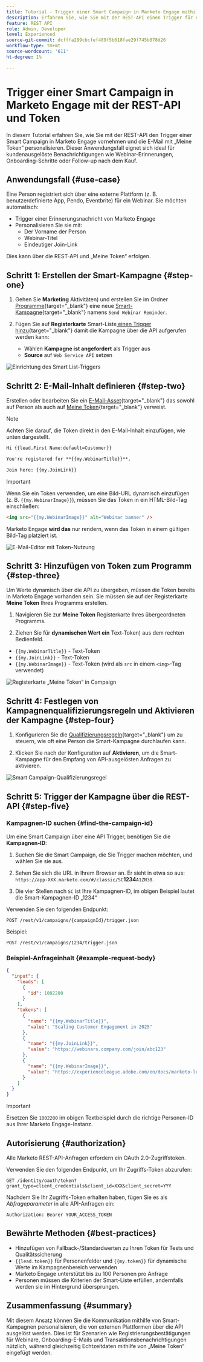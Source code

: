 ```yaml
---
title: Tutorial - Trigger einer Smart Campaign in Marketo Engage mithilfe der REST-API und Token
description: Erfahren Sie, wie Sie mit der REST-API einen Trigger für eine Smart Campaign in Marketo Engage durchführen und die E-Mail mit „Meine Token“ personalisieren können.
feature: REST API
role: Admin, Developer
level: Experienced
source-git-commit: dcfffa299cbcfef489f5b618fae29f745b878d26
workflow-type: tm+mt
source-wordcount: '611'
ht-degree: 1%

---
```


# Trigger einer Smart Campaign in Marketo Engage mit der REST-API und Token

In diesem Tutorial erfahren Sie, wie Sie mit der REST-API den Trigger einer Smart Campaign in Marketo Engage vornehmen und die E-Mail mit „Meine Token“ personalisieren. Dieser Anwendungsfall eignet sich ideal für kundenausgelöste Benachrichtigungen wie Webinar-Erinnerungen, Onboarding-Schritte oder Follow-up nach dem Kauf.

## Anwendungsfall {#use-case}

Eine Person registriert sich über eine externe Plattform (z. B. benutzerdefinierte App, Pendo, Eventbrite) für ein Webinar. Sie möchten automatisch:

* Trigger einer Erinnerungsnachricht von Marketo Engage
* Personalisieren Sie sie mit:
   * Der Vorname der Person
   * Webinar-Titel
   * Eindeutiger Join-Link

Dies kann über die REST-API und „Meine Token“ erfolgen.

## Schritt 1: Erstellen der Smart-Kampagne {#step-one}

1. Gehen Sie **Marketing** Aktivitäten) und erstellen Sie im Ordner [Programme](https://experienceleague.adobe.com/en/docs/marketo/using/product-docs/core-marketo-concepts/programs/creating-programs/understanding-programs){target="_blank"} eine neue [Smart-Kampagne](https://experienceleague.adobe.com/en/docs/marketo/using/product-docs/core-marketo-concepts/smart-campaigns/understanding-smart-campaigns){target="_blank"} namens `Send Webinar Reminder`.

1. Fügen Sie auf **Registerkarte** Smart-Liste[ einen Trigger hinzu](https://experienceleague.adobe.com/en/docs/marketo/using/product-docs/core-marketo-concepts/smart-campaigns/creating-a-smart-campaign/define-smart-list-for-smart-campaign-trigger){target="_blank"} damit die Kampagne über die API aufgerufen werden kann:

   * Wählen **Kampagne ist angefordert** als Trigger aus
   * **Source** auf `Web Service API` setzen

![Einrichtung des Smart List-Triggers ](assets/trigger-smart-campaign-rest-api-1.png)

## Schritt 2: E-Mail-Inhalt definieren {#step-two}

Erstellen oder bearbeiten Sie ein [E-Mail-Asset](https://experienceleague.adobe.com/en/docs/marketo-developer/marketo/rest/assets/emails){target="_blank"} das sowohl auf Person als auch auf [Meine Token](https://experienceleague.adobe.com/en/docs/marketo/using/product-docs/core-marketo-concepts/programs/tokens/managing-my-tokens){target="_blank"} verweist.

>[!NOTE]
>
>Achten Sie darauf, die Token direkt in den E-Mail-Inhalt einzufügen, wie unten dargestellt.

```html
Hi {{lead.First Name:default=Customer}}

You're registered for **{{my.WebinarTitle}}**.

Join here: {{my.JoinLink}}
```

>[!IMPORTANT]
>
>Wenn Sie ein Token verwenden, um eine Bild-URL dynamisch einzufügen (z. B. `{{my.WebinarImage}}`), müssen Sie das Token in ein HTML-Bild-Tag einschließen:
>
> ```html
> <img src="{{my.WebinarImage}}" alt="Webinar banner" />
> ```
>
>Marketo Engage **wird das** nur rendern, wenn das Token in einem gültigen Bild-Tag platziert ist.

![E-Mail-Editor mit Token-Nutzung](assets/trigger-smart-campaign-rest-api-2.png)

## Schritt 3: Hinzufügen von Token zum Programm {#step-three}

Um Werte dynamisch über die API zu übergeben, müssen die Token bereits in Marketo Engage vorhanden sein. Sie müssen sie auf der Registerkarte **Meine Token** Ihres Programms erstellen.

1. Navigieren Sie zur **Meine Token** Registerkarte Ihres übergeordneten Programms.

2. Ziehen Sie für **dynamischen Wert ein** Text-Token) aus dem rechten Bedienfeld.

* `{{my.WebinarTitle}}` - Text-Token
* `{{my.JoinLink}}` - Text-Token
* `{{my.WebinarImage}}` - Text-Token (wird als `src` in einem `<img>`-Tag verwendet)

![Registerkarte „Meine Token“ in Campaign](assets/trigger-smart-campaign-rest-api-3.png)

## Schritt 4: Festlegen von Kampagnenqualifizierungsregeln und Aktivieren der Kampagne {#step-four}

1. Konfigurieren Sie die [Qualifizierungsregeln](https://experienceleague.adobe.com/en/docs/marketo/using/product-docs/core-marketo-concepts/smart-campaigns/using-smart-campaigns/edit-qualification-rules-in-a-smart-campaign){target="_blank"} um zu steuern, wie oft eine Person die Smart-Kampagne durchlaufen kann.

1. Klicken Sie nach der Konfiguration auf **Aktivieren**, um die Smart-Kampagne für den Empfang von API-ausgelösten Anfragen zu aktivieren.

![Smart Campaign-Qualifizierungsregel](assets/trigger-smart-campaign-rest-api-4.png)

## Schritt 5: Trigger der Kampagne über die REST-API {#step-five}

### Kampagnen-ID suchen {#find-the-campaign-id}

Um eine Smart Campaign über eine API Trigger, benötigen Sie die **Kampagnen-ID**:

1. Suchen Sie die Smart Campaign, die Sie Trigger machen möchten, und wählen Sie sie aus.

1. Sehen Sie sich die URL in Ihrem Browser an. Er sieht in etwa so aus: `https://app-XXX.marketo.com/#/classic/SC`**1234**`A1ZN38`.

1. Die vier Stellen nach `SC` ist Ihre Kampagnen-ID, im obigen Beispiel lautet die Smart-Kampagnen-ID „1234“

Verwenden Sie den folgenden Endpunkt:

```
POST /rest/v1/campaigns/{campaignId}/trigger.json
```

Beispiel:

```
POST /rest/v1/campaigns/1234/trigger.json
```

### Beispiel-Anfrageinhalt {#example-request-body}

```json
{
  "input": {
    "leads": [
      {
        "id": 1002200
      }
    ],
    "tokens": [
      {
        "name": "{{my.WebinarTitle}}",
        "value": "Scaling Customer Engagement in 2025"
      },
      {
        "name": "{{my.JoinLink}}",
        "value": "https://webinars.company.com/join/abc123"
      },
      {
        "name": "{{my.WebinarImage}}",
        "value": "https://experienceleague.adobe.com/en/docs/marketo-learn/tutorials/events/media_1c6f338a518ada11550084c8ab3a6bbf554ff6eac.jpeg"
      }
    ]
  }
}
```

>[!IMPORTANT]
>
>Ersetzen Sie `1002200` im obigen Textbeispiel durch die richtige Personen-ID aus Ihrer Marketo Engage-Instanz.

## Autorisierung {#authorization}

Alle Marketo REST-API-Anfragen erfordern ein OAuth 2.0-Zugriffstoken.

Verwenden Sie den folgenden Endpunkt, um Ihr Zugriffs-Token abzurufen:

```
GET /identity/oauth/token?grant_type=client_credentials&client_id=XXX&client_secret=YYY
```

Nachdem Sie Ihr Zugriffs-Token erhalten haben, fügen Sie es als _Abfrageparameter_ in alle API-Anfragen ein:

```
Authorization: Bearer YOUR_ACCESS_TOKEN
```

## Bewährte Methoden {#best-practices}

* Hinzufügen von Fallback-/Standardwerten zu Ihren Token für Tests und Qualitätssicherung
* `{{lead.token}}` für Personenfelder und `{{my.token}}` für dynamische Werte im Kampagnenbereich verwenden
* Marketo Engage unterstützt bis zu 100 Personen pro Anfrage
* Personen müssen die Kriterien der Smart-Liste erfüllen, andernfalls werden sie im Hintergrund übersprungen.

## Zusammenfassung {#summary}

Mit diesem Ansatz können Sie die Kommunikation mithilfe von Smart-Kampagnen personalisieren, die von externen Plattformen über die API ausgelöst werden. Dies ist für Szenarien wie Registrierungsbestätigungen für Webinare, Onboarding-E-Mails und Transaktionsbenachrichtigungen nützlich, während gleichzeitig Echtzeitdaten mithilfe von „Meine Token“ eingefügt werden.
